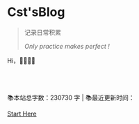 # Cst'sBlog


>记录日常积累
>
>*Only practice makes perfect !* 


Hi，📎📎📎📎<span id="sitetime"></span>

<br>
<span id="busuanzi_container_site_pv" style='display:none'>
    👀 本站总访问量：<span id="busuanzi_value_site_pv"></span> 次
</span>
<span id="busuanzi_container_site_uv" style='display:none'>
    | 🚴‍♂️ 本站总访客数：<span id="busuanzi_value_site_uv"></span> 人
</span> </br>

<br>
📚本站总字数：230730 字 | 📚最近更新时间：<span id="updatetime"></span>
</br>

[Start Here](README.md)